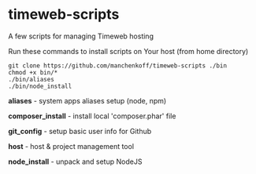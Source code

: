 # timeweb-scripts
A few scripts for managing Timeweb hosting

Run these commands to install scripts on Your host (from home directory)

```
git clone https://github.com/manchenkoff/timeweb-scripts ./bin
chmod +x bin/*
./bin/aliases
./bin/node_install
```

**aliases** - system apps aliases setup (node, npm)

**composer_install** - install local 'composer.phar' file

**git_config** - setup basic user info for Github

**host** - host & project management tool

**node_install** - unpack and setup NodeJS
